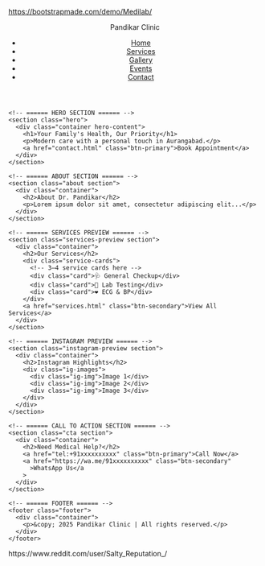 https://bootstrapmade.com/demo/Medilab/

<!DOCTYPE html>
<html lang="en">
  <head>
    <meta charset="UTF-8" />
    <meta name="viewport" content="width=device-width, initial-scale=1.0" />
    <link rel="stylesheet" href="style.css" />
    <title>Pandikar Clinic</title>
    <link
      rel="shortcut icon"
      href="./Assets/Logo_Dp_Favicon.jpg"
      type="image/x-icon"
    />
  </head>
  <body>
    <!-- ====== NAVBAR ====== -->
    <header class="header">
      <nav class="navbar container">
        <div class="logo">Pandikar Clinic</div>
        <ul class="nav-links">
          <li><a href="index.html">Home</a></li>
          <li><a href="services.html">Services</a></li>
          <li><a href="gallery.html">Gallery</a></li>
          <li><a href="events.html">Events</a></li>
          <li><a href="contact.html">Contact</a></li>
        </ul>
      </nav>
    </header>

    <!-- ====== HERO SECTION ====== -->
    <section class="hero">
      <div class="container hero-content">
        <h1>Your Family's Health, Our Priority</h1>
        <p>Modern care with a personal touch in Aurangabad.</p>
        <a href="contact.html" class="btn-primary">Book Appointment</a>
      </div>
    </section>

    <!-- ====== ABOUT SECTION ====== -->
    <section class="about section">
      <div class="container">
        <h2>About Dr. Pandikar</h2>
        <p>Lorem ipsum dolor sit amet, consectetur adipiscing elit...</p>
      </div>
    </section>

    <!-- ====== SERVICES PREVIEW ====== -->
    <section class="services-preview section">
      <div class="container">
        <h2>Our Services</h2>
        <div class="service-cards">
          <!-- 3–4 service cards here -->
          <div class="card">🩺 General Checkup</div>
          <div class="card">🧪 Lab Testing</div>
          <div class="card">❤️ ECG & BP</div>
        </div>
        <a href="services.html" class="btn-secondary">View All Services</a>
      </div>
    </section>

    <!-- ====== INSTAGRAM PREVIEW ====== -->
    <section class="instagram-preview section">
      <div class="container">
        <h2>Instagram Highlights</h2>
        <div class="ig-images">
          <div class="ig-img">Image 1</div>
          <div class="ig-img">Image 2</div>
          <div class="ig-img">Image 3</div>
        </div>
      </div>
    </section>

    <!-- ====== CALL TO ACTION SECTION ====== -->
    <section class="cta section">
      <div class="container">
        <h2>Need Medical Help?</h2>
        <a href="tel:+91xxxxxxxxxx" class="btn-primary">Call Now</a>
        <a href="https://wa.me/91xxxxxxxxxx" class="btn-secondary"
          >WhatsApp Us</a
        >
      </div>
    </section>

    <!-- ====== FOOTER ====== -->
    <footer class="footer">
      <div class="container">
        <p>&copy; 2025 Pandikar Clinic | All rights reserved.</p>
      </div>
    </footer>

  </body>
</html>
https://www.reddit.com/user/Salty_Reputation_/
